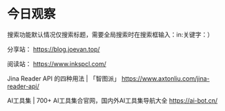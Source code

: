 # 今日观察

搜索功能默认情况仅搜索标题，需要全局搜索时在搜索框输入：in:关键字：）  

分享站： https://blog.joevan.top/  

阅读站： https://www.inkspcl.com/  

Jina Reader API 的四种用法 | 「智图派」  https://www.axtonliu.com/jina-reader-api/  

AI工具集 | 700+ AI工具集合官网，国内外AI工具集导航大全  https://ai-bot.cn/  
